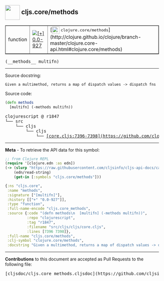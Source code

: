 ## <img width="48px" valign="middle" src="http://i.imgur.com/Hi20huC.png"> cljs.core/methods

 <table border="1">
<tr>

<td>function</td>
<td><a href="https://github.com/cljsinfo/cljs-api-docs/tree/0.0-927"><img valign="middle" alt="[+] 0.0-927" src="https://img.shields.io/badge/+-0.0--927-lightgrey.svg"></a> </td>
<td>
[<img height="24px" valign="middle" src="http://i.imgur.com/1GjPKvB.png"> <samp>clojure.core/methods</samp>](http://clojure.github.io/clojure/branch-master/clojure.core-api.html#clojure.core/methods)
</td>
</tr>
</table>

 <samp>
(__methods__ multifn)<br>
</samp>

---




Source docstring:

```
Given a multimethod, returns a map of dispatch values -> dispatch fns
```

Source code:

```clj
(defn methods
  [multifn] (-methods multifn))
```

 <pre>
clojurescript @ r1847
└── src
    └── cljs
        └── cljs
            └── <ins>[core.cljs:7396-7398](https://github.com/clojure/clojurescript/blob/r1847/src/cljs/cljs/core.cljs#L7396-L7398)</ins>
</pre>


---

__Meta__ - To retrieve the API data for this symbol:

```clj
;; from Clojure REPL
(require '[clojure.edn :as edn])
(-> (slurp "https://raw.githubusercontent.com/cljsinfo/cljs-api-docs/catalog/cljs-api.edn")
    (edn/read-string)
    (get-in [:symbols "cljs.core/methods"]))
```

```clj
{:ns "cljs.core",
 :name "methods",
 :signature ["[multifn]"],
 :history [["+" "0.0-927"]],
 :type "function",
 :full-name-encode "cljs.core_methods",
 :source {:code "(defn methods\n  [multifn] (-methods multifn))",
          :repo "clojurescript",
          :tag "r1847",
          :filename "src/cljs/cljs/core.cljs",
          :lines [7396 7398]},
 :full-name "cljs.core/methods",
 :clj-symbol "clojure.core/methods",
 :docstring "Given a multimethod, returns a map of dispatch values -> dispatch fns"}

```

---

__Contributions__ to this document are accepted as Pull Requests to the following file:

 <pre>
[cljsdoc/cljs.core_methods.cljsdoc](https://github.com/cljsinfo/cljs-api-docs/blob/master/cljsdoc/cljs.core_methods.cljsdoc)
</pre>

